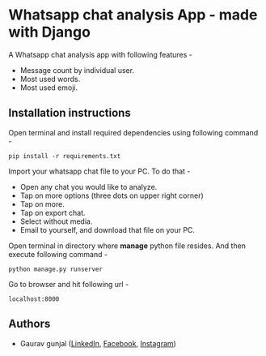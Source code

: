 # Whatsapp chat analysis App - made with Django
A Whatsapp chat analysis app with following features - 

 - Message count by individual user.
 - Most used words.
 - Most used emoji.


## Installation instructions
Open terminal and install required dependencies using following command -

    pip install -r requirements.txt

Import your whatsapp chat file to your PC. To do that -

 - Open any chat you would like to analyze.
 - Tap on more options (three dots on upper right corner)
 - Tap on more.
 - Tap on export chat.
 - Select without media.
 - Email to yourself, and download that file on your PC.

Open terminal in directory where **manage** python file resides. And then execute following command -

    python manage.py runserver
    
Go to browser and hit following url -

    localhost:8000
## Authors

 - Gaurav gunjal ([LinkedIn](https://www.linkedin.com/in/gaurav-gunjal-aa682b107/), [Facebook](https://www.facebook.com/gaurav.gunjal.16), [Instagram](https://www.instagram.com/_gaurav_art_))
